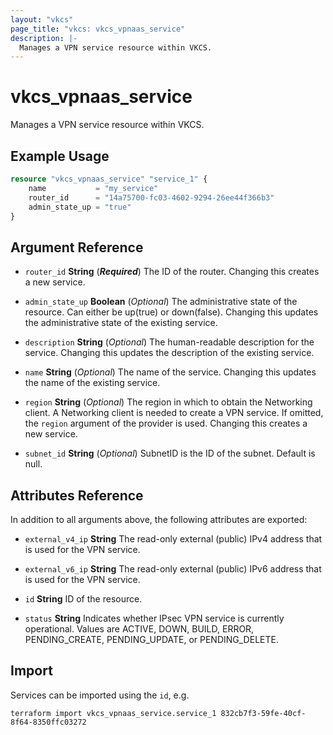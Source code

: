 ```yaml
---
layout: "vkcs"
page_title: "vkcs: vkcs_vpnaas_service"
description: |-
  Manages a VPN service resource within VKCS.
---
```


# vkcs_vpnaas_service

Manages a VPN service resource within VKCS.

## Example Usage
```terraform
resource "vkcs_vpnaas_service" "service_1" {
	name           = "my_service"
	router_id      = "14a75700-fc03-4602-9294-26ee44f366b3"
	admin_state_up = "true"
}
```
## Argument Reference
- `router_id` **String** (***Required***) The ID of the router. Changing this creates a new service.

- `admin_state_up` **Boolean** (*Optional*) The administrative state of the resource. Can either be up(true) or down(false). Changing this updates the administrative state of the existing service.

- `description` **String** (*Optional*) The human-readable description for the service. Changing this updates the description of the existing service.

- `name` **String** (*Optional*) The name of the service. Changing this updates the name of the existing service.

- `region` **String** (*Optional*) The region in which to obtain the Networking client. A Networking client is needed to create a VPN service. If omitted, the `region` argument of the provider is used. Changing this creates a new service.

- `subnet_id` **String** (*Optional*) SubnetID is the ID of the subnet. Default is null.


## Attributes Reference
In addition to all arguments above, the following attributes are exported:
- `external_v4_ip` **String** The read-only external (public) IPv4 address that is used for the VPN service.

- `external_v6_ip` **String** The read-only external (public) IPv6 address that is used for the VPN service.

- `id` **String** ID of the resource.

- `status` **String** Indicates whether IPsec VPN service is currently operational. Values are ACTIVE, DOWN, BUILD, ERROR, PENDING_CREATE, PENDING_UPDATE, or PENDING_DELETE.



## Import

Services can be imported using the `id`, e.g.

```shell
terraform import vkcs_vpnaas_service.service_1 832cb7f3-59fe-40cf-8f64-8350ffc03272
```
